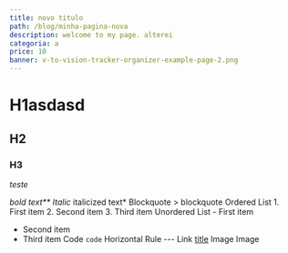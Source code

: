 ```yaml
---
title: novo titulo
path: /blog/minha-pagina-nova
description: welcome to my page. alterei
categoria: a
price: 10
banner: v-to-vision-tracker-organizer-example-page-2.png
---
```

# H1asdasd

## H2

### H3

*teste*

*bold text\*\*
Italic* italicized text*
Blockquote > blockquote
Ordered List 1. First item 2. Second item 3. Third item
Unordered List - First item

* Second item
* Third item
  Code `code`
  Horizontal Rule ---
  Link [title](https://www.example.com)
  Image
  Image